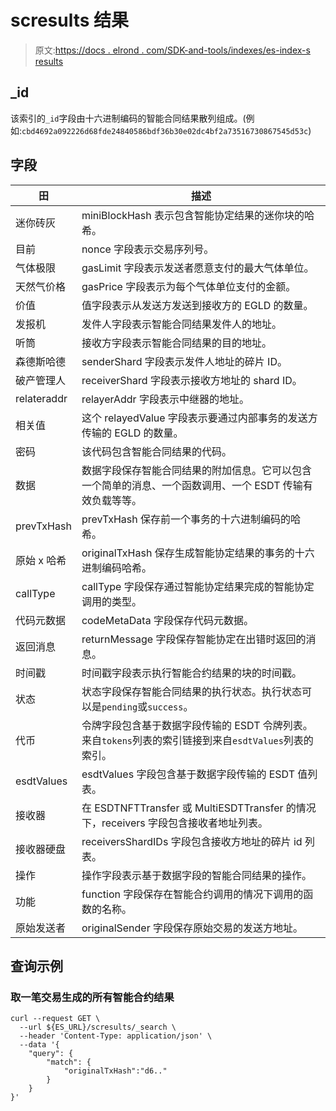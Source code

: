 # scresults 结果

> 原文:[https://docs . elrond . com/SDK-and-tools/indexes/es-index-s results](https://docs.elrond.com/sdk-and-tools/indices/es-index-scresults)

 ## _id

该索引的`_id`字段由十六进制编码的智能合同结果散列组成。(例如:`cbd4692a092226d68fde24840586bdf36b30e02dc4bf2a73516730867545d53c`)

## 字段

| 田 | 描述 |
| --- | --- |
| 迷你砖灰 | miniBlockHash 表示包含智能协定结果的迷你块的哈希。 |
| 目前 | nonce 字段表示交易序列号。 |
| 气体极限 | gasLimit 字段表示发送者愿意支付的最大气体单位。 |
| 天然气价格 | gasPrice 字段表示为每个气体单位支付的金额。 |
| 价值 | 值字段表示从发送方发送到接收方的 EGLD 的数量。 |
| 发报机 | 发件人字段表示智能合同结果发件人的地址。 |
| 听筒 | 接收方字段表示智能合同结果的目的地址。 |
| 森德斯哈德 | senderShard 字段表示发件人地址的碎片 ID。 |
| 破产管理人 | receiverShard 字段表示接收方地址的 shard ID。 |
| relateraddr | relayerAddr 字段表示中继器的地址。 |
| 相关值 | 这个 relayedValue 字段表示要通过内部事务的发送方传输的 EGLD 的数量。 |
| 密码 | 该代码包含智能合同结果的代码。 |
| 数据 | 数据字段保存智能合同结果的附加信息。它可以包含一个简单的消息、一个函数调用、一个 ESDT 传输有效负载等等。 |
| prevTxHash | prevTxHash 保存前一个事务的十六进制编码的哈希。 |
| 原始 x 哈希 | originalTxHash 保存生成智能协定结果的事务的十六进制编码哈希。 |
| callType | callType 字段保存通过智能协定结果完成的智能协定调用的类型。 |
| 代码元数据 | codeMetaData 字段保存代码元数据。 |
| 返回消息 | returnMessage 字段保存智能协定在出错时返回的消息。 |
| 时间戳 | 时间戳字段表示执行智能合约结果的块的时间戳。 |
| 状态 | 状态字段保存智能合同结果的执行状态。执行状态可以是`pending`或`success`。 |
| 代币 | 令牌字段包含基于数据字段传输的 ESDT 令牌列表。来自`tokens`列表的索引链接到来自`esdtValues`列表的索引。 |
| esdtValues | esdtValues 字段包含基于数据字段传输的 ESDT 值列表。 |
| 接收器 | 在 ESDTNFTTransfer 或 MultiESDTTransfer 的情况下，receivers 字段包含接收者地址列表。 |
| 接收器硬盘 | receiversShardIDs 字段包含接收方地址的碎片 id 列表。 |
| 操作 | 操作字段表示基于数据字段的智能合同结果的操作。 |
| 功能 | function 字段保存在智能合约调用的情况下调用的函数的名称。 |
| 原始发送者 | originalSender 字段保存原始交易的发送方地址。 |

## 查询示例

### 取一笔交易生成的所有智能合约结果

```
curl --request GET \
  --url ${ES_URL}/scresults/_search \
  --header 'Content-Type: application/json' \
  --data '{
    "query": {
        "match": {
            "originalTxHash":"d6.."
        }
    }
}' 
```